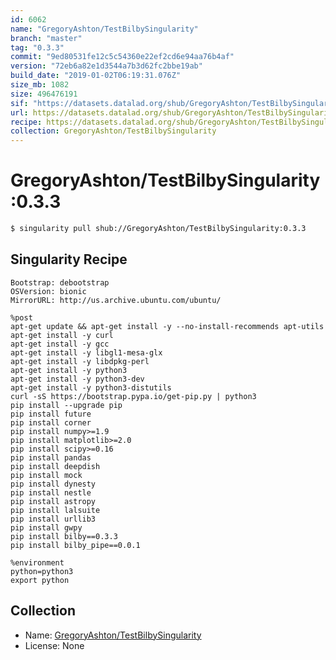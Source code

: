 ```yaml
---
id: 6062
name: "GregoryAshton/TestBilbySingularity"
branch: "master"
tag: "0.3.3"
commit: "9ed80531fe12c5c54360e22ef2cd6e94aa76b4af"
version: "72eb6a82e1d3544a7b3d62fc2bbe19ab"
build_date: "2019-01-02T06:19:31.076Z"
size_mb: 1082
size: 496476191
sif: "https://datasets.datalad.org/shub/GregoryAshton/TestBilbySingularity/0.3.3/2019-01-02-9ed80531-72eb6a82/72eb6a82e1d3544a7b3d62fc2bbe19ab.simg"
url: https://datasets.datalad.org/shub/GregoryAshton/TestBilbySingularity/0.3.3/2019-01-02-9ed80531-72eb6a82/
recipe: https://datasets.datalad.org/shub/GregoryAshton/TestBilbySingularity/0.3.3/2019-01-02-9ed80531-72eb6a82/Singularity
collection: GregoryAshton/TestBilbySingularity
---
```


# GregoryAshton/TestBilbySingularity:0.3.3

```bash
$ singularity pull shub://GregoryAshton/TestBilbySingularity:0.3.3
```

## Singularity Recipe

```singularity
Bootstrap: debootstrap
OSVersion: bionic
MirrorURL: http://us.archive.ubuntu.com/ubuntu/

%post
apt-get update && apt-get install -y --no-install-recommends apt-utils
apt-get install -y curl
apt-get install -y gcc
apt-get install -y libgl1-mesa-glx
apt-get install -y libdpkg-perl
apt-get install -y python3
apt-get install -y python3-dev
apt-get install -y python3-distutils
curl -sS https://bootstrap.pypa.io/get-pip.py | python3
pip install --upgrade pip
pip install future
pip install corner
pip install numpy>=1.9
pip install matplotlib>=2.0
pip install scipy>=0.16
pip install pandas
pip install deepdish
pip install mock
pip install dynesty
pip install nestle
pip install astropy
pip install lalsuite
pip install urllib3
pip install gwpy
pip install bilby==0.3.3
pip install bilby_pipe==0.0.1

%environment
python=python3
export python
```

## Collection

 - Name: [GregoryAshton/TestBilbySingularity](https://github.com/GregoryAshton/TestBilbySingularity)
 - License: None

